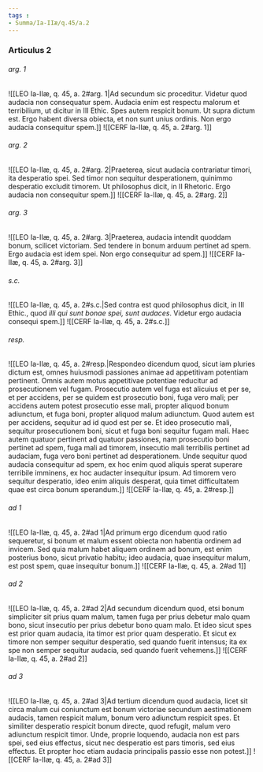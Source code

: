 ```yaml
---
tags : 
- Summa/Ia-IIæ/q.45/a.2
---
```


### Articulus 2

###### arg. 1
![[LEO Ia-IIæ, q. 45, a. 2#arg. 1|Ad secundum sic proceditur. Videtur quod audacia non consequatur spem. Audacia enim est respectu malorum et terribilium, ut dicitur in III Ethic. Spes autem respicit bonum. Ut supra dictum est. Ergo habent diversa obiecta, et non sunt unius ordinis. Non ergo audacia consequitur spem.]]
![[CERF Ia-IIæ, q. 45, a. 2#arg. 1]]

###### arg. 2
![[LEO Ia-IIæ, q. 45, a. 2#arg. 2|Praeterea, sicut audacia contrariatur timori, ita desperatio spei. Sed timor non sequitur desperationem, quinimmo desperatio excludit timorem. Ut philosophus dicit, in II Rhetoric. Ergo audacia non consequitur spem.]]
![[CERF Ia-IIæ, q. 45, a. 2#arg. 2]]

###### arg. 3
![[LEO Ia-IIæ, q. 45, a. 2#arg. 3|Praeterea, audacia intendit quoddam bonum, scilicet victoriam. Sed tendere in bonum arduum pertinet ad spem. Ergo audacia est idem spei. Non ergo consequitur ad spem.]]
![[CERF Ia-IIæ, q. 45, a. 2#arg. 3]]

###### s.c.
![[LEO Ia-IIæ, q. 45, a. 2#s.c.|Sed contra est quod philosophus dicit, in III Ethic., quod *illi qui sunt bonae spei, sunt audaces*. Videtur ergo audacia consequi spem.]]
![[CERF Ia-IIæ, q. 45, a. 2#s.c.]]

###### resp.
![[LEO Ia-IIæ, q. 45, a. 2#resp.|Respondeo dicendum quod, sicut iam pluries dictum est, omnes huiusmodi passiones animae ad appetitivam potentiam pertinent. Omnis autem motus appetitivae potentiae reducitur ad prosecutionem vel fugam. Prosecutio autem vel fuga est alicuius et per se, et per accidens, per se quidem est prosecutio boni, fuga vero mali; per accidens autem potest prosecutio esse mali, propter aliquod bonum adiunctum, et fuga boni, propter aliquod malum adiunctum. Quod autem est per accidens, sequitur ad id quod est per se. Et ideo prosecutio mali, sequitur prosecutionem boni, sicut et fuga boni sequitur fugam mali. Haec autem quatuor pertinent ad quatuor passiones, nam prosecutio boni pertinet ad spem, fuga mali ad timorem, insecutio mali terribilis pertinet ad audaciam, fuga vero boni pertinet ad desperationem. Unde sequitur quod audacia consequitur ad spem, ex hoc enim quod aliquis sperat superare terribile imminens, ex hoc audacter insequitur ipsum. Ad timorem vero sequitur desperatio, ideo enim aliquis desperat, quia timet difficultatem quae est circa bonum sperandum.]]
![[CERF Ia-IIæ, q. 45, a. 2#resp.]]

###### ad 1
![[LEO Ia-IIæ, q. 45, a. 2#ad 1|Ad primum ergo dicendum quod ratio sequeretur, si bonum et malum essent obiecta non habentia ordinem ad invicem. Sed quia malum habet aliquem ordinem ad bonum, est enim posterius bono, sicut privatio habitu; ideo audacia, quae insequitur malum, est post spem, quae insequitur bonum.]]
![[CERF Ia-IIæ, q. 45, a. 2#ad 1]]

###### ad 2
![[LEO Ia-IIæ, q. 45, a. 2#ad 2|Ad secundum dicendum quod, etsi bonum simpliciter sit prius quam malum, tamen fuga per prius debetur malo quam bono, sicut insecutio per prius debetur bono quam malo. Et ideo sicut spes est prior quam audacia, ita timor est prior quam desperatio. Et sicut ex timore non semper sequitur desperatio, sed quando fuerit intensus; ita ex spe non semper sequitur audacia, sed quando fuerit vehemens.]]
![[CERF Ia-IIæ, q. 45, a. 2#ad 2]]

###### ad 3
![[LEO Ia-IIæ, q. 45, a. 2#ad 3|Ad tertium dicendum quod audacia, licet sit circa malum cui coniunctum est bonum victoriae secundum aestimationem audacis, tamen respicit malum, bonum vero adiunctum respicit spes. Et similiter desperatio respicit bonum directe, quod refugit, malum vero adiunctum respicit timor. Unde, proprie loquendo, audacia non est pars spei, sed eius effectus, sicut nec desperatio est pars timoris, sed eius effectus. Et propter hoc etiam audacia principalis passio esse non potest.]]
![[CERF Ia-IIæ, q. 45, a. 2#ad 3]]

